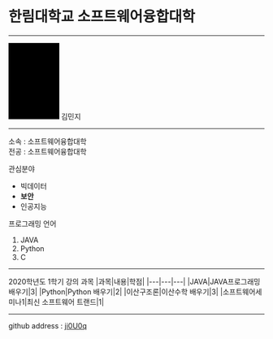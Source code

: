 # 한림대학교 소프트웨어융합대학 
---
<img src=1.png height=150 widht=150>
김민지

---

소속 : 소프트웨어융합대학   
전공 : 소프트웨어융합대학


관심분야   
* 빅데이터
* **보안**
* 인공지능

프로그래밍 언어    
1. JAVA
2. Python
3. C

---------

2020학년도 1학기 강의 과목
|과목|내용|학점|
|---|---|---|
|JAVA|JAVA프로그래밍 배우기|3|
|Python|Python 배우기|2|
|이산구조론|이산수학 배우기|3|
|소프트웨어세미나1|최신 소프트웨어 트랜드|1|

---

github address : [ji0U0q][github]

[github]:http://github.com/ji0U0q
